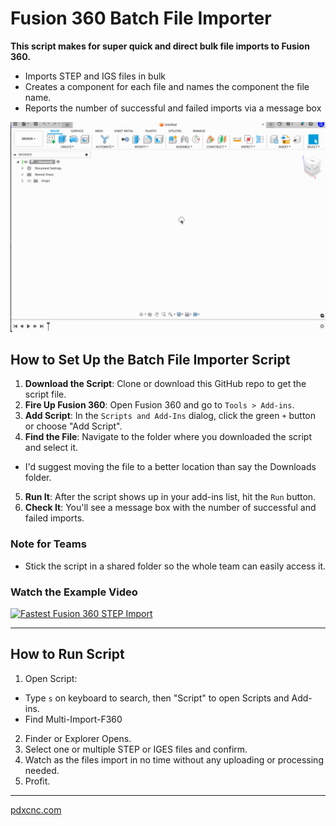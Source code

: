 # Fusion 360 Batch File Importer

**This script makes for super quick and direct bulk file imports to Fusion 360.**

- Imports STEP and IGS files in bulk
- Creates a component for each file and names the component the file name.
- Reports the number of successful and failed imports via a message box

![Import](./assets/multi-import.gif)

## How to Set Up the Batch File Importer Script

1. **Download the Script**: Clone or download this GitHub repo to get the script file.
2. **Fire Up Fusion 360**: Open Fusion 360 and go to `Tools > Add-ins`.
3. **Add Script**: In the `Scripts and Add-Ins` dialog, click the green `+` button or choose "Add Script".
4. **Find the File**: Navigate to the folder where you downloaded the script and select it. 
  - I'd suggest moving the file to a better location than say the Downloads folder.
5. **Run It**: After the script shows up in your add-ins list, hit the `Run` button.
6. **Check It**: You'll see a message box with the number of successful and failed imports.

### Note for Teams

- Stick the script in a shared folder so the whole team can easily access it.

### Watch the Example Video
[![Fastest Fusion 360 STEP Import](https://img.youtube.com/vi/7SlQlq7Tulg/maxresdefault.jpg)](https://www.youtube.com/watch?v=7SlQlq7Tulg)

---


## How to Run Script

1. Open Script:
  - Type `s` on keyboard to search, then "Script" to open Scripts and Add-ins.
  - Find Multi-Import-F360
2. Finder or Explorer Opens.
3. Select one or multiple STEP or IGES files and confirm.
4. Watch as the files import in no time without any uploading or processing needed.
5. Profit.


---
[pdxcnc.com](https://pdxcnc.com?ref=multi-import-github)

